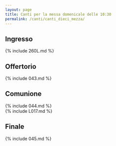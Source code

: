 ```yaml
---
layout: page
title: Canti per la messa domenicale delle 10:30
permalink: /canti/canti_dieci_mezza/
---
```


## Ingresso
{% include 260L.md %}

## Offertorio
{% include 043.md %}

## Comunione
{% include 044.md %}   
{% include L017.md %}   

## Finale
{% include 045.md %}
